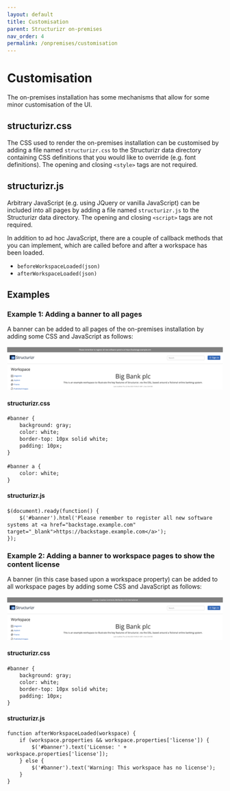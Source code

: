 ```yaml
---
layout: default
title: Customisation
parent: Structurizr on-premises
nav_order: 4
permalink: /onpremises/customisation
---
```


# Customisation

The on-premises installation has some mechanisms that allow for some minor customisation of the UI.

## structurizr.css

The CSS used to render the on-premises installation can be customised by adding a file named `structurizr.css` to the
Structurizr data directory containing CSS definitions that you would like to override (e.g. font definitions).
The opening and closing `<style>` tags are not required.

## structurizr.js

Arbitrary JavaScript (e.g. using JQuery or vanilla JavaScript) can be included into all pages by adding
a file named `structurizr.js` to the  Structurizr data directory.
The opening and closing `<script>` tags are not required.

In addition to ad hoc JavaScript, there are a couple of callback methods that you can implement, which are called
before and after a workspace has been loaded.

- `beforeWorkspaceLoaded(json)`
- `afterWorkspaceLoaded(json)`

## Examples

### Example 1: Adding a banner to all pages

A banner can be added to all pages of the on-premises installation by adding some CSS and JavaScript as follows:

[![Banner](images/customisation-1.png)](/onpremises/images/customisation-1.png)

#### structurizr.css

```
#banner {
    background: gray;
    color: white;
    border-top: 10px solid white;
    padding: 10px;
}

#banner a {
    color: white;
}
```

#### structurizr.js

```
$(document).ready(function() {
    $('#banner').html('Please remember to register all new software systems at <a href="backstage.example.com" target="_blank">https://backstage.example.com</a>');
});
```

### Example 2: Adding a banner to workspace pages to show the content license

A banner (in this case based upon a workspace property) can be added to all workspace pages by adding some CSS and JavaScript as follows:

[![Banner](images/customisation-2.png)](/onpremises/images/customisation-2.png)

#### structurizr.css

```
#banner {
    background: gray;
    color: white;
    border-top: 10px solid white;
    padding: 10px;
}
```

#### structurizr.js

```
function afterWorkspaceLoaded(workspace) {
    if (workspace.properties && workspace.properties['license']) {
        $('#banner').text('License: ' + workspace.properties['license']);
    } else {
        $('#banner').text('Warning: This workspace has no license');
    }
}
```

